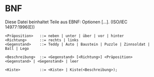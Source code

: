 # BNF

Diese Datei beinhaltet Teile aus EBNF: Optionen [...]. (ISO/IEC 14977:1996(E))

~~~
<Präposition>   ::= neben | unter | über | vor | hinter
<Richtung>      ::= rechts | links
<Gegenstand>    ::= Teddy | Auto | Baustein | Puzzle | Zinnsoldat | Ball | Lego

<Beschreibung>  ::= <Gegenstand> [<Richtung>] <Präposition> <Gegenstand> | <Gegenstand> | leer

<Kiste>         ::= <Kiste> | Kiste(<Beschreibung>);
~~~